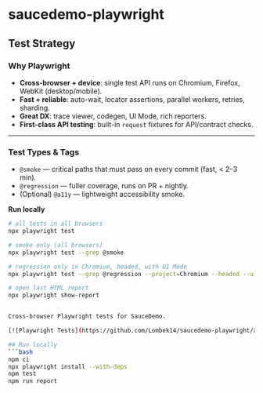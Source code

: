# saucedemo-playwright
## Test Strategy

### Why Playwright
- **Cross-browser + device**: single test API runs on Chromium, Firefox, WebKit (desktop/mobile).
- **Fast + reliable**: auto-wait, locator assertions, parallel workers, retries, sharding.
- **Great DX**: trace viewer, codegen, UI Mode, rich reporters.
- **First-class API testing**: built-in `request` fixtures for API/contract checks.

---

### Test Types & Tags
- `@smoke` — critical paths that must pass on every commit (fast, < 2–3 min).
- `@regression` — fuller coverage, runs on PR + nightly.
- (Optional) `@a11y` — lightweight accessibility smoke.

**Run locally**
```bash
# all tests in all browsers
npx playwright test

# smoke only (all browsers)
npx playwright test --grep @smoke

# regression only in Chromium, headed, with UI Mode
npx playwright test --grep @regression --project=Chromium --headed --ui

# open last HTML report
npx playwright show-report


Cross-browser Playwright tests for SauceDemo.

[![Playwright Tests](https://github.com/Lombek14/saucedemo-playwright/actions/workflows/ci.yml/badge.svg)](https://github.com/Lombek14/saucedemo-playwright/actions/workflows/ci.yml)

## Run locally
```bash
npm ci
npx playwright install --with-deps
npm test
npm run report

